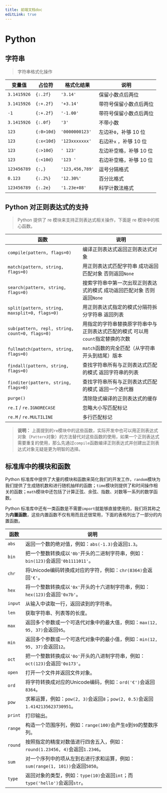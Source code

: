 ```yaml
---
title: 前端文档doc
editLink: true
---
```


# Python

## 字符串

> 字符串格式化操作

| 变量值      | 占位符     | 格式化结果      | 说明                   |
| ----------- | ---------- | --------------- | ---------------------- |
| `3.1415926` | `{:.2f}`   | `'3.14'`        | 保留小数点后两位       |
| `3.1415926` | `{:+.2f}`  | `'+3.14'`       | 带符号保留小数点后两位 |
| `-1`        | `{:+.2f}`  | `'-1.00'`       | 带符号保留小数点后两位 |
| `3.1415926` | `{:.0f}`   | `'3'`           | 不带小数               |
| `123`       | `{:0>10d}` | `'0000000123'`  | 左边补`0`，补够 10 位  |
| `123`       | `{:x<10d}` | `'123xxxxxxx'`  | 右边补`x` ，补够 10 位 |
| `123`       | `{:>10d}`  | `' 123'`        | 左边补空格，补够 10 位 |
| `123`       | `{:<10d}`  | `'123 '`        | 右边补空格，补够 10 位 |
| `123456789` | `{:,}`     | `'123,456,789'` | 逗号分隔格式           |
| `0.123`     | `{:.2%}`   | `'12.30%'`      | 百分比格式             |
| `123456789` | `{:.2e}`   | `'1.23e+08'`    | 科学计数法格式         |

## Python 对正则表达式的支持

> Python 提供了 re 模块来支持正则表达式相关操作，下面是 re 模块中的核心函数。

| 函数 | 说明 |
| --- | --- |
| `compile(pattern, flags=0)` | 编译正则表达式返回正则表达式对象 |
| `match(pattern, string, flags=0)` | 用正则表达式匹配字符串 成功返回匹配对象 否则返回`None` |
| `search(pattern, string, flags=0)` | 搜索字符串中第一次出现正则表达式的模式 成功返回匹配对象 否则返回`None` |
| `split(pattern, string, maxsplit=0, flags=0)` | 用正则表达式指定的模式分隔符拆分字符串 返回列表 |
| `sub(pattern, repl, string, count=0, flags=0)` | 用指定的字符串替换原字符串中与正则表达式匹配的模式 可以用`count`指定替换的次数 |
| `fullmatch(pattern, string, flags=0)` | `match`函数的完全匹配（从字符串开头到结尾）版本 |
| `findall(pattern, string, flags=0)` | 查找字符串所有与正则表达式匹配的模式 返回字符串的列表 |
| `finditer(pattern, string, flags=0)` | 查找字符串所有与正则表达式匹配的模式 返回一个迭代器 |
| `purge()` | 清除隐式编译的正则表达式的缓存 |
| `re.I` / `re.IGNORECASE` | 忽略大小写匹配标记 |
| `re.M` / `re.MULTILINE` | 多行匹配标记 |

> **说明：** 上面提到的`re`模块中的这些函数，实际开发中也可以用正则表达式对象（`Pattern`对象）的方法替代对这些函数的使用，如果一个正则表达式需要重复的使用，那么先通过`compile`函数编译正则表达式并创建出正则表达式对象无疑是更为明智的选择。

## 标准库中的模块和函数
Python 标准库中提供了大量的模块和函数来简化我们的开发工作，`random`模块为我们提供了生成随机数和进行随机抽样的函数；`time`模块则提供了和时间操作相关的函数；`math`模块中还包括了计算正弦、余弦、指数、对数等一系列的数学函数。

Python 标准库中还有一类函数是不需要`import`就能够直接使用的，我们将其称之为**内置函数**，这些内置函数不仅有用而且还很常用，下面的表格列出了一部分的内置函数。

| 函数    | 说明                                                         |
| ------- | ------------------------------------------------------------ |
| `abs`   | 返回一个数的绝对值，例如：`abs(-1.3)`会返回`1.3`。           |
| `bin`   | 把一个整数转换成以`'0b'`开头的二进制字符串，例如：`bin(123)`会返回`'0b1111011'`。 |
| `chr`   | 将Unicode编码转换成对应的字符，例如：`chr(8364)`会返回`'€'`。 |
| `hex`   | 将一个整数转换成以`'0x'`开头的十六进制字符串，例如：`hex(123)`会返回`'0x7b'`。 |
| `input` | 从输入中读取一行，返回读到的字符串。                         |
| `len`   | 获取字符串、列表等的长度。                                   |
| `max`   | 返回多个参数或一个可迭代对象中的最大值，例如：`max(12, 95, 37)`会返回`95`。 |
| `min`   | 返回多个参数或一个可迭代对象中的最小值，例如：`min(12, 95, 37)`会返回`12`。 |
| `oct`   | 把一个整数转换成以`'0o'`开头的八进制字符串，例如：`oct(123)`会返回`'0o173'`。 |
| `open`  | 打开一个文件并返回文件对象。                                 |
| `ord`   | 将字符转换成对应的Unicode编码，例如：`ord('€')`会返回`8364`。 |
| `pow`   | 求幂运算，例如：`pow(2, 3)`会返回`8`；`pow(2, 0.5)`会返回`1.4142135623730951`。 |
| `print` | 打印输出。                                                   |
| `range` | 构造一个范围序列，例如：`range(100)`会产生`0`到`99`的整数序列。 |
| `round` | 按照指定的精度对数值进行四舍五入，例如：`round(1.23456, 4)`会返回`1.2346`。 |
| `sum`   | 对一个序列中的项从左到右进行求和运算，例如：`sum(range(1, 101))`会返回`5050`。 |
| `type`  | 返回对象的类型，例如：`type(10)`会返回`int`；而` type('hello')`会返回`str`。 |


